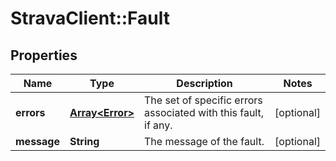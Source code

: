 # StravaClient::Fault

## Properties
Name | Type | Description | Notes
------------ | ------------- | ------------- | -------------
**errors** | [**Array&lt;Error&gt;**](Error.md) | The set of specific errors associated with this fault, if any. | [optional] 
**message** | **String** | The message of the fault. | [optional] 


